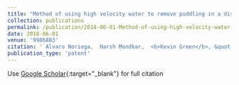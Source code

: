```yaml
---
title: "Method of using high velocity water to remove puddling in a dishwasher"
collection: publications
permalink: /publication/2018-06-01-Method-of-using-high-velocity-water-to-remove-puddling-in-a-dishwasher
date: 2018-06-01
venue: '9986883'
citation: ' Alvaro Noriega,  Harsh Mondkar,  <b>Kevin Green</b>, &quot;Method of using high velocity water to remove puddling in a dishwasher.&quot; 9986883, 2018.'
publication_type: 'patent'
---
```

Use [Google Scholar](https://scholar.google.com/scholar?q=Method+of+using+high+velocity+water+to+remove+puddling+in+a+dishwasher){:target="_blank"} for full citation